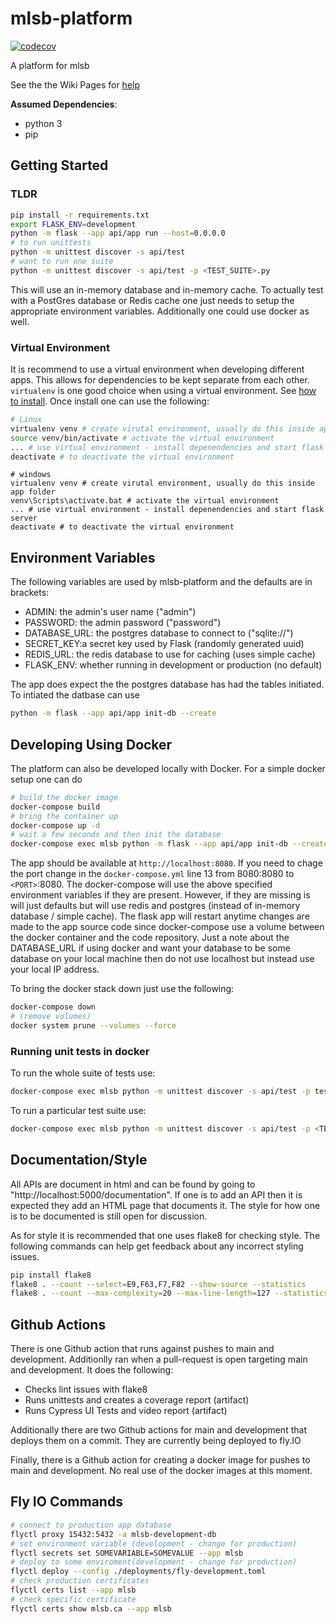 # mlsb-platform

[![codecov](https://codecov.io/gh/Major-League-Summer-Baseball/mlsb-platform/branch/master/graph/badge.svg?token=NeZW0H7wRa)](https://codecov.io/gh/Major-League-Summer-Baseball/mlsb-platform)

A platform for mlsb

See the the Wiki Pages for [help](https://github.com/fras2560/mlsb-platform/wiki)

**Assumed Dependencies**:

* python 3
* pip

## Getting Started

### TLDR

```bash
pip install -r requirements.txt
export FLASK_ENV=development
python -m flask --app api/app run --host=0.0.0.0
# to run unittests
python -m unittest discover -s api/test
# want to run one suite
python -m unittest discover -s api/test -p <TEST_SUITE>.py
```

This will use an in-memory database and in-memory cache. To actually test
with a PostGres database or Redis cache one just needs to setup the appropriate
environment variables. Additionally one could use docker as well.

### Virtual Environment

It is recommend to use a virtual environment when developing different apps. This allows for dependencies to be kept separate from each other. `virtualenv` is one good choice when using a virtual environment. See [how to install](https://virtualenv.pypa.io/en/latest/installation.html). Once install one can use the following:

```bash
# Linux
virtualenv venv # create virutal environment, usually do this inside app folder
source venv/bin/activate # activate the virtual environment
... # use virtual environment - install depenendencies and start flask server
deactivate # to deactivate the virtual environment
```

```windows
# windows
virtualenv venv # create virutal environment, usually do this inside app folder
venv\Scripts\activate.bat # activate the virtual environment
... # use virtual environment - install depenendencies and start flask server
deactivate # to deactivate the virtual environment
```

## Environment Variables

The following variables are used by mlsb-platform and the defaults are in
brackets:

* ADMIN: the admin's user name ("admin") 
* PASSWORD: the admin password ("password")
* DATABASE_URL: the postgres database to connect to ("sqlite://")
* SECRET_KEY:a secret key used by Flask (randomly generated uuid)
* REDIS_URL: the redis database to use for caching (uses simple cache)
* FLASK_ENV: whether running in development or production (no default)

The app does expect the the postgres database has had the tables initiated. To intiated the datbase can use

```bash
python -m flask --app api/app init-db --create
```

## Developing Using Docker

The platform can also be developed locally with Docker. For a simple docker setup one can do

```bash
# build the docker image
docker-compose build
# bring the container up
docker-compose up -d
# wait a few seconds and then init the database
docker-compose exec mlsb python -m flask --app api/app init-db --create
```

The app should be available at `http://localhost:8080`. If you need to chage the port change
in the `docker-compose.yml` line 13 from 8080:8080 to `<PORT>`:8080.
The docker-compose will use the above specified environment variables if they are present.
However, if they are missing is will just defaults but will use redis and postgres
(instead of in-memory database / simple cache).
The flask app will restart anytime changes are made to the app source code since docker-compose use a volume
between the docker container and the code repository.
Just a note about the DATABASE_URL if using docker and want your database
to be some database on your local machine then do not use localhost but
instead use your local IP address.

To bring the docker stack down just use the following:

```bash
docker-compose down
# (remove volumes)
docker system prune --volumes --force
```

### Running unit tests in docker

To run the whole suite of tests use:

```bash
docker-compose exec mlsb python -m unittest discover -s api/test -p test*.py
```

To run a particular test suite use:

```bash
docker-compose exec mlsb python -m unittest discover -s api/test -p <TEST_SUITE>.py
```

## Documentation/Style

All APIs are document in html and can be found by going to
"http://localhost:5000/documentation". If one is to add an API then it
is expected they add an HTML page that documents it.
The style for how one is to be documented is still open for discussion.

As for style it is recommended that one uses flake8 for checking style. The
following commands can help get feedback about any incorrect styling issues.

```bash
pip install flake8
flake8 . --count --select=E9,F63,F7,F82 --show-source --statistics
flake8 . --count --max-complexity=20 --max-line-length=127 --statistics --exclude=api/__init__.py,venv/*,cypress-testing/* --ignore=E712,W503,W504
```

## Github Actions

There is one Github action that runs against pushes to main and development. Additionlly ran when a pull-request is open targeting main and development. It does the following:

* Checks lint issues with flake8
* Runs unittests and creates a coverage report (artifact)
* Runs Cypress UI Tests and video report (artifact)

Additionally there are two Github actions for main and development that deploys them on a commit. They are currently being deployed to fly.IO

Finally, there is a Github action for creating a docker image for pushes to main and development. No real use of the docker images at this moment.

## Fly IO Commands

```bash
# connect to production app database
flyctl proxy 15432:5432 -a mlsb-development-db
# set environment variable (development - change for production)
flyctl secrets set SOMEVARIABLE=SOMEVALUE --app mlsb
# deploy to some enviroment(development - change for production)
flyctl deploy --config ./deployments/fly-development.toml
# check production certificates
flyctl certs list --app mlsb
# check specific certificate
flyctl certs show mlsb.ca --app mlsb
```

